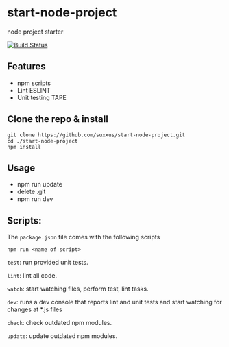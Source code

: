# start-node-project
node project starter

[![Build Status](https://travis-ci.org/suxxus/start-node-project.svg?branch=master)](https://travis-ci.org/suxxus/start-node-project)

## Features ###
* npm scripts
* Lint ESLINT
* Unit testing TAPE

## Clone the repo & install
```
git clone https://github.com/suxxus/start-node-project.git
cd ./start-node-project
npm install
```
## Usage
* npm run update
* delete .git
* npm run dev

## Scripts:
The `package.json` file comes with the following scripts

`npm run <name of script>`

`test`: run provided unit tests.

`lint`: lint all code.

`watch`: start watching files, perform test, lint tasks.

`dev`:  runs a dev console that reports lint and unit tests and start watching for changes at *.js files

`check`: check outdated npm modules.

`update`: update outdated npm modules.

